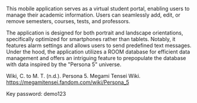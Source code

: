 This mobile application serves as a virtual student portal, enabling users to manage their academic information.
Users can seamlessly add, edit, or remove semesters, courses, tests, and professors.

The application is designed for both portrait and landscape orientations, specifically optimized for smartphones rather than tablets.
Notably, it features alarm settings and allows users to send predefined text messages. Under the hood, the application utilizes
a ROOM database for efficient data management and offers an intriguing feature to prepopulate the database with data inspired by the "Persona 5" universe.

Wiki, C. to M. T. (n.d.). Persona 5. Megami Tensei Wiki. https://megamitensei.fandom.com/wiki/Persona_5 


Key password: demo123



